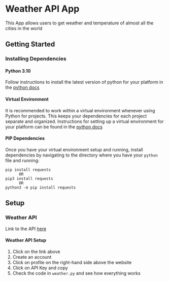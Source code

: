 # Weather API App

This App allows users to get weather and temperature of almost all the cities in the world

## Getting Started 

### Installing Dependencies

#### Python 3.10

Follow instructions to install the latest version of python for your platform in the [python docs](https://docs.python.org/3/using/unix.html#getting-and-installing-the-latest-version-of-python)

#### Virtual Environment

It is recommended to work within a virtual environment whenever using Python for projects. This keeps your dependencies for each project separate and organized. Instructions for setting up a virtual environment for your platform can be found in the [python docs](https://packaging.python.org/guides/installing-using-pip-and-virtual-environments/)

#### PIP Dependencies

Once you have your virtual environment setup and running, install dependencies by navigating to the directory where you have your `python` file and running:

```
pip install requests
      OR
pip3 install requests
      OR
python3 -m pip install requests
```

## Setup

### Weather API

Link to the API [here](https://openweathermap.org/api)

#### Weather API Setup

1. Click on the link above
2. Create an account
3. Click on profile on the right-hand side above the website
4. Click on API Key and copy
5. Check the code in `weather.py` and see how everything works
